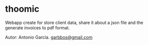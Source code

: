# thoomic

Webapp create for store client data, share it about a json file and the generate invoices to pdf format.

Autor: Antonio García.
garbbos@gmail.com
